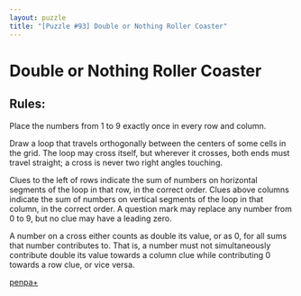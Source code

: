```yaml
---
layout: puzzle
title: "[Puzzle #93] Double or Nothing Roller Coaster"
---
```


# Double or Nothing Roller Coaster

## Rules:

Place the numbers from 1 to 9 exactly once in every row and column.

Draw a loop that travels orthogonally between the centers of some cells in the grid. The loop may cross itself, but wherever it crosses, both ends must travel straight; a cross is never two right angles touching.

Clues to the left of rows indicate the sum of numbers on horizontal segments of the loop in that row, in the correct order. Clues above columns indicate the sum of numbers on vertical segments of the loop in that column, in the correct order. A question mark may replace any number from 0 to 9, but no clue may have a leading zero.

A number on a cross either counts as double its value, or as 0, for all sums that number contributes to. That is, a number must not simultaneously contribute double its value towards a column clue while contributing 0 towards a row clue, or vice versa. 

[penpa+](https://tinyurl.com/26vxks3s)
